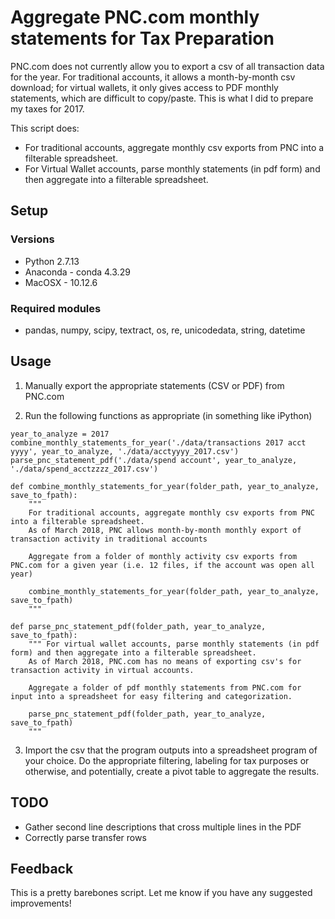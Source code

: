 # Aggregate PNC.com monthly statements for Tax Preparation

PNC.com does not currently allow you to export a csv of all transaction data for the year. For traditional accounts, it allows a month-by-month csv download; for virtual wallets, it only gives access to PDF monthly statements, which are difficult to copy/paste. This is what I did to prepare my taxes for 2017.

This script does:

- For traditional accounts, aggregate monthly csv exports from PNC into a filterable spreadsheet.
- For Virtual Wallet accounts, parse monthly statements (in pdf form) and then aggregate into a filterable spreadsheet.

## Setup

### Versions

- Python 2.7.13
- Anaconda - conda 4.3.29
- MacOSX - 10.12.6

### Required modules

- pandas, numpy, scipy, textract, os, re, unicodedata, string, datetime

## Usage

1. Manually export the appropriate statements (CSV or PDF) from PNC.com

2. Run the following functions as appropriate (in something like iPython)

```
year_to_analyze = 2017
combine_monthly_statements_for_year('./data/transactions 2017 acct yyyy', year_to_analyze, './data/acctyyyy_2017.csv')
parse_pnc_statement_pdf('./data/spend account', year_to_analyze, './data/spend_acctzzzz_2017.csv')
```

```
def combine_monthly_statements_for_year(folder_path, year_to_analyze, save_to_fpath):
	"""
	For traditional accounts, aggregate monthly csv exports from PNC into a filterable spreadsheet.
	As of March 2018, PNC allows month-by-month monthly export of transaction activity in traditional accounts

	Aggregate from a folder of monthly activity csv exports from PNC.com for a given year (i.e. 12 files, if the account was open all year)
	
	combine_monthly_statements_for_year(folder_path, year_to_analyze, save_to_fpath)
	"""
```

```
def parse_pnc_statement_pdf(folder_path, year_to_analyze, save_to_fpath):
	""" For virtual wallet accounts, parse monthly statements (in pdf form) and then aggregate into a filterable spreadsheet. 
	As of March 2018, PNC.com has no means of exporting csv's for transaction activity in virtual accounts.

	Aggregate a folder of pdf monthly statements from PNC.com for input into a spreadsheet for easy filtering and categorization.

	parse_pnc_statement_pdf(folder_path, year_to_analyze, save_to_fpath) 
	"""
```

3. Import the csv that the program outputs into a spreadsheet program of your choice. Do the appropriate filtering, labeling for tax purposes or otherwise, and potentially, create a pivot table to aggregate the results.

## TODO

- Gather second line descriptions that cross multiple lines in the PDF
- Correctly parse transfer rows

## Feedback 

This is a pretty barebones script. Let me know if you have any suggested improvements!